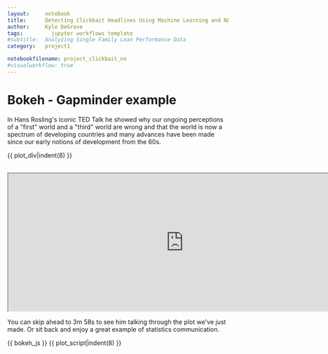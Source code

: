 ```yaml
---
layout:     notebook
title:      Detecting Clickbait Headlines Using Machine Learning and NLP 
author:     Kyle DeGrave
tags: 		  jupyter workflows template
#subtitle:  Analyzing Single Family Loan Performance Data
category:   project1

notebookfilename: project_clickbait_nn
#visualworkflow: true
---
```


<!DOCTYPE html>
<html lang="en">
    <head>
        <meta charset="utf-8">
        <title>{{ title }}</title>
        <link href="gapminder_styles.css" type="text/css" rel="stylesheet" />
    </head>
    <body class="bk-body">
        <h1>Bokeh - Gapminder example</h1>
        <p>
        In Hans Rosling's iconic TED Talk he showed why our ongoing perceptions of 
        a "first" world and a "third" world are wrong and that the world 
        is now a spectrum of developing countries and many advances 
        have been made since our early notions of development from the 60s.
        </p>
        {{ plot_div|indent(8) }}
        <br />
        <br />
        <p>
        <iframe 
            width="800" height="315"
            src="https://www.youtube.com/embed/hVimVzgtD6w?t=3m57s">
        </iframe>
        </p>
        <p>
        You can skip ahead to 3m 58s to see him talking through the plot we've just made. Or sit back and enjoy a great example of statistics communication.
        </p>
        {{ bokeh_js }}
        {{ plot_script|indent(8) }}
    </body>
</html>

